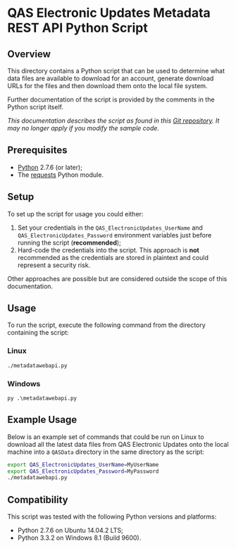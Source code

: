# QAS Electronic Updates Metadata REST API Python Script

## Overview

This directory contains a Python script that can be used to determine what data files are available to download for an account, generate download URLs for the files and then download them onto the local file system.

Further documentation of the script is provided by the comments in the Python script itself.

*This documentation describes the script as found in this [Git repository](https://github.com/experiandataquality/electronicupdates). It may no longer apply if you modify the sample code.*

## Prerequisites

 * [Python](https://www.python.org/downloads/) 2.7.6 (or later);
 * The [requests](http://docs.python-requests.org/en/latest/) Python module.

## Setup

To set up the script for usage you could either:

 1. Set your credentials in the ```QAS_ElectronicUpdates_UserName``` and ```QAS_ElectronicUpdates_Password``` environment variables just before running the script (**recommended**);
 1. Hard-code the credentials into the script. This approach is **not** recommended as the credentials are stored in plaintext and could represent a security risk.

Other approaches are possible but are considered outside the scope of this documentation.

## Usage

To run the script, execute the following command from the directory containing the script:

### Linux

```sh
./metadatawebapi.py
```

### Windows

```batchfile
py .\metadatawebapi.py
```

## Example Usage

Below is an example set of commands that could be run on Linux to download all the latest data files from QAS Electronic Updates onto the local machine into a ```QASData``` directory in the same directory as the script:

```sh
export QAS_ElectronicUpdates_UserName=MyUserName
export QAS_ElectronicUpdates_Password=MyPassword
./metadatawebapi.py
```

## Compatibility

This script was tested with the following Python versions and platforms:

 * Python 2.7.6 on Ubuntu 14.04.2 LTS;
 * Python 3.3.2 on Windows 8.1 (Build 9600).
